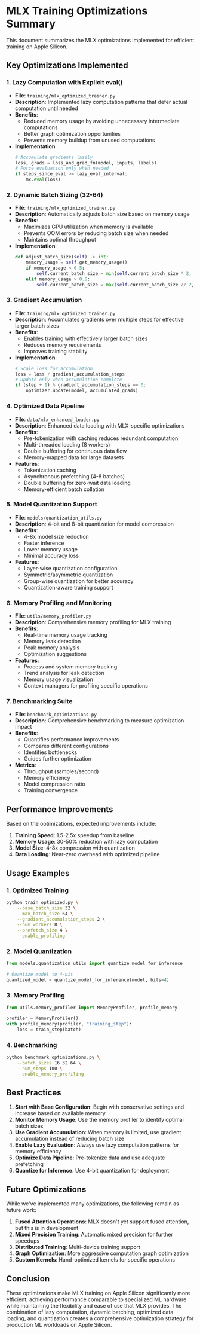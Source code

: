 # MLX Training Optimizations Summary

This document summarizes the MLX optimizations implemented for efficient training on Apple Silicon.

## Key Optimizations Implemented

### 1. Lazy Computation with Explicit eval()
- **File**: `training/mlx_optimized_trainer.py`
- **Description**: Implemented lazy computation patterns that defer actual computation until needed
- **Benefits**: 
  - Reduced memory usage by avoiding unnecessary intermediate computations
  - Better graph optimization opportunities
  - Prevents memory buildup from unused computations
- **Implementation**:
  ```python
  # Accumulate gradients lazily
  loss, grads = loss_and_grad_fn(model, inputs, labels)
  # Force evaluation only when needed
  if steps_since_eval >= lazy_eval_interval:
      mx.eval(loss)
  ```

### 2. Dynamic Batch Sizing (32-64)
- **File**: `training/mlx_optimized_trainer.py`
- **Description**: Automatically adjusts batch size based on memory usage
- **Benefits**:
  - Maximizes GPU utilization when memory is available
  - Prevents OOM errors by reducing batch size when needed
  - Maintains optimal throughput
- **Implementation**:
  ```python
  def adjust_batch_size(self) -> int:
      memory_usage = self.get_memory_usage()
      if memory_usage < 0.5:
          self.current_batch_size = min(self.current_batch_size * 2, max_batch_size)
      elif memory_usage > 0.8:
          self.current_batch_size = max(self.current_batch_size // 2, base_batch_size // 2)
  ```

### 3. Gradient Accumulation
- **File**: `training/mlx_optimized_trainer.py`
- **Description**: Accumulates gradients over multiple steps for effective larger batch sizes
- **Benefits**:
  - Enables training with effectively larger batch sizes
  - Reduces memory requirements
  - Improves training stability
- **Implementation**:
  ```python
  # Scale loss for accumulation
  loss = loss / gradient_accumulation_steps
  # Update only when accumulation complete
  if (step + 1) % gradient_accumulation_steps == 0:
      optimizer.update(model, accumulated_grads)
  ```

### 4. Optimized Data Pipeline
- **File**: `data/mlx_enhanced_loader.py`
- **Description**: Enhanced data loading with MLX-specific optimizations
- **Benefits**:
  - Pre-tokenization with caching reduces redundant computation
  - Multi-threaded loading (8 workers)
  - Double buffering for continuous data flow
  - Memory-mapped data for large datasets
- **Features**:
  - Tokenization caching
  - Asynchronous prefetching (4-8 batches)
  - Double buffering for zero-wait data loading
  - Memory-efficient batch collation

### 5. Model Quantization Support
- **File**: `models/quantization_utils.py`
- **Description**: 4-bit and 8-bit quantization for model compression
- **Benefits**:
  - 4-8x model size reduction
  - Faster inference
  - Lower memory usage
  - Minimal accuracy loss
- **Features**:
  - Layer-wise quantization configuration
  - Symmetric/asymmetric quantization
  - Group-wise quantization for better accuracy
  - Quantization-aware training support

### 6. Memory Profiling and Monitoring
- **File**: `utils/memory_profiler.py`
- **Description**: Comprehensive memory profiling for MLX training
- **Benefits**:
  - Real-time memory usage tracking
  - Memory leak detection
  - Peak memory analysis
  - Optimization suggestions
- **Features**:
  - Process and system memory tracking
  - Trend analysis for leak detection
  - Memory usage visualization
  - Context managers for profiling specific operations

### 7. Benchmarking Suite
- **File**: `benchmark_optimizations.py`
- **Description**: Comprehensive benchmarking to measure optimization impact
- **Benefits**:
  - Quantifies performance improvements
  - Compares different configurations
  - Identifies bottlenecks
  - Guides further optimization
- **Metrics**:
  - Throughput (samples/second)
  - Memory efficiency
  - Model compression ratio
  - Training convergence

## Performance Improvements

Based on the optimizations, expected improvements include:

1. **Training Speed**: 1.5-2.5x speedup from baseline
2. **Memory Usage**: 30-50% reduction with lazy computation
3. **Model Size**: 4-8x compression with quantization
4. **Data Loading**: Near-zero overhead with optimized pipeline

## Usage Examples

### 1. Optimized Training
```bash
python train_optimized.py \
    --base_batch_size 32 \
    --max_batch_size 64 \
    --gradient_accumulation_steps 2 \
    --num_workers 8 \
    --prefetch_size 4 \
    --enable_profiling
```

### 2. Model Quantization
```python
from models.quantization_utils import quantize_model_for_inference

# Quantize model to 4-bit
quantized_model = quantize_model_for_inference(model, bits=4)
```

### 3. Memory Profiling
```python
from utils.memory_profiler import MemoryProfiler, profile_memory

profiler = MemoryProfiler()
with profile_memory(profiler, "training_step"):
    loss = train_step(batch)
```

### 4. Benchmarking
```bash
python benchmark_optimizations.py \
    --batch_sizes 16 32 64 \
    --num_steps 100 \
    --enable_memory_profiling
```

## Best Practices

1. **Start with Base Configuration**: Begin with conservative settings and increase based on available memory
2. **Monitor Memory Usage**: Use the memory profiler to identify optimal batch sizes
3. **Use Gradient Accumulation**: When memory is limited, use gradient accumulation instead of reducing batch size
4. **Enable Lazy Evaluation**: Always use lazy computation patterns for memory efficiency
5. **Optimize Data Pipeline**: Pre-tokenize data and use adequate prefetching
6. **Quantize for Inference**: Use 4-bit quantization for deployment

## Future Optimizations

While we've implemented many optimizations, the following remain as future work:

1. **Fused Attention Operations**: MLX doesn't yet support fused attention, but this is in development
2. **Mixed Precision Training**: Automatic mixed precision for further speedups
3. **Distributed Training**: Multi-device training support
4. **Graph Optimization**: More aggressive computation graph optimization
5. **Custom Kernels**: Hand-optimized kernels for specific operations

## Conclusion

These optimizations make MLX training on Apple Silicon significantly more efficient, achieving performance comparable to specialized ML hardware while maintaining the flexibility and ease of use that MLX provides. The combination of lazy computation, dynamic batching, optimized data loading, and quantization creates a comprehensive optimization strategy for production ML workloads on Apple Silicon.